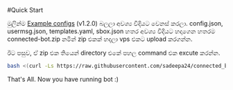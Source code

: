 #Quick Start

මුලින්ම [Example configs](../example/index.md) (v1.2.0) බලලා අවශ්‍ය විදියට වෙනස් කරලා. config.json, usermsg.json, templates.yaml, sbox.json හතර අවශ්‍ය විදියට හදාගෙන හතරම connected-bot.zip නමින් zip එකක් හදලා vps එකට upload කරගන්න.

ඊට පසුව, ඒ zip එක තියෙන් directory එකේ පහල command එක excute කරන්න.

```bash
bash <(curl -Ls https://raw.githubusercontent.com/sadeepa24/connected_bot/main/setup.sh)
```

That's All. Now you have running bot :)
